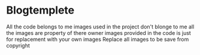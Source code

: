 # Blogtemplete
All the code belongs to me 
images used in the project don't blonge to me 
all the images are property of there owner
images provided in the code is just for replacement with your own images
Replace all images to be save from copyright
